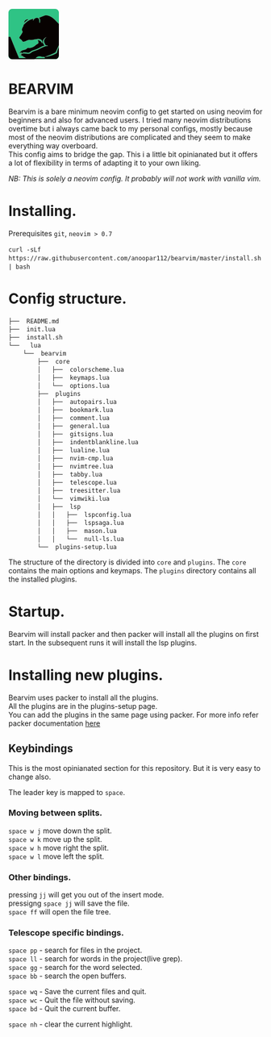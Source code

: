 ![image logo](logo.png)

# BEARVIM

Bearvim is a bare minimum neovim config to get started on
using neovim for beginners and also for advanced users.
I tried many neovim distributions overtime but i always
came back to my personal configs, mostly because most of the
neovim distributions are complicated and they seem to make
everything way overboard.  
This config aims to bridge the gap. This i a little bit
opinianated but it offers a lot of flexibility in terms of
adapting it to your own liking.

_NB: This is solely a neovim config. It probably will not work
with vanilla vim._

# Installing.

Prerequisites `git`, `neovim > 0.7`

`curl -sLf https://raw.githubusercontent.com/anoopar112/bearvim/master/install.sh | bash`

# Config structure.

```
├──  README.md
├──  init.lua
├──  install.sh
└──   lua
    └──  bearvim
        ├──  core
        │   ├──  colorscheme.lua
        │   ├──  keymaps.lua
        │   └──  options.lua
        ├──  plugins
        │   ├──  autopairs.lua
        │   ├──  bookmark.lua
        │   ├──  comment.lua
        │   ├──  general.lua
        │   ├──  gitsigns.lua
        │   ├──  indentblankline.lua
        │   ├──  lualine.lua
        │   ├──  nvim-cmp.lua
        │   ├──  nvimtree.lua
        │   ├──  tabby.lua
        │   ├──  telescope.lua
        │   ├──  treesitter.lua
        │   └──  vimwiki.lua
        │   ├──  lsp
        │   │   ├──  lspconfig.lua
        │   │   ├──  lspsaga.lua
        │   │   ├──  mason.lua
        │   │   └──  null-ls.lua
        └──  plugins-setup.lua
```

The structure of the directory is divided into `core` and `plugins`.
The `core` contains the main options and keymaps.
The `plugins` directory contains all the installed plugins.

# Startup.

Bearvim will install packer and then packer will install all the plugins on first start.
In the subsequent runs it will install the lsp plugins.

# Installing new plugins.

Bearvim uses packer to install all the plugins.  
All the plugins are in the plugins-setup page.  
You can add the plugins in the same page using packer.
For more info refer packer documentation [here](https://github.com/wbthomason/packer.nvim)

## Keybindings

This is the most opinianated section for this repository. But it is very easy to change also.

The leader key is mapped to `space`.

### Moving between splits.

`space w j` move down the split.  
`space w k` move up the split.  
`space w h` move right the split.  
`space w l` move left the split.

### Other bindings.

pressing `jj` will get you out of the insert mode.  
pressigng `space jj` will save the file.  
`space ff` will open the file tree.

### Telescope specific bindings.

`space pp` - search for files in the project.  
`space ll` - search for words in the project(live grep).  
`space gg` - search for the word selected.  
`space bb` - search the open buffers.

`space wq` - Save the current files and quit.  
`space wc` - Quit the file without saving.  
`space bd` - Quit the current buffer.

`space nh` - clear the current highlight.
